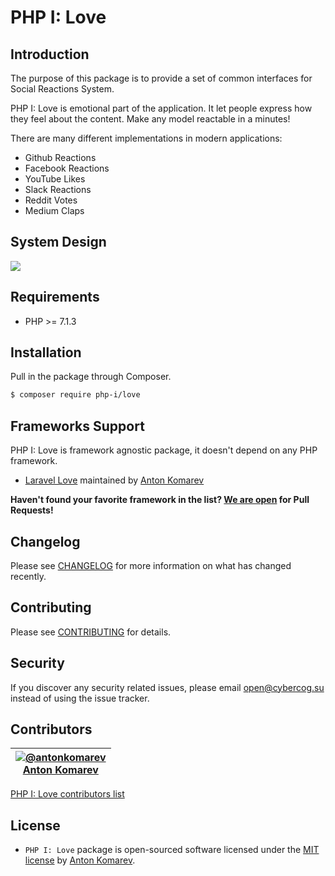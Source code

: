 # PHP I: Love

## Introduction

The purpose of this package is to provide a set of common interfaces for Social Reactions System.

PHP I: Love is emotional part of the application. It let people express how they feel about the content.
Make any model reactable in a minutes!

There are many different implementations in modern applications:

- Github Reactions
- Facebook Reactions
- YouTube Likes
- Slack Reactions
- Reddit Votes
- Medium Claps

## System Design

![](https://user-images.githubusercontent.com/1849174/64136146-54373b00-cdf8-11e9-8696-96954c1a1e4c.png)

## Requirements

- PHP >= 7.1.3

## Installation

Pull in the package through Composer.

```sh
$ composer require php-i/love
```

## Frameworks Support

PHP I: Love is framework agnostic package, it doesn't depend on any PHP framework.

- [Laravel Love](https://github.com/cybercog/laravel-love#readme) maintained by [Anton Komarev]

**Haven't found your favorite framework in the list? [We are open](CONTRIBUTING.md) for Pull Requests!**

## Changelog

Please see [CHANGELOG](CHANGELOG.md) for more information on what has changed recently.

## Contributing

Please see [CONTRIBUTING](CONTRIBUTING.md) for details.

## Security

If you discover any security related issues, please email open@cybercog.su instead of using the issue tracker.

## Contributors

| <a href="https://github.com/antonkomarev">![@antonkomarev](https://avatars.githubusercontent.com/u/1849174?s=110)<br />Anton Komarev</a> |
| :---: |

[PHP I: Love contributors list](../../contributors)

## License

- `PHP I: Love` package is open-sourced software licensed under the [MIT license](LICENSE) by [Anton Komarev].

[Anton Komarev]: https://komarev.com

